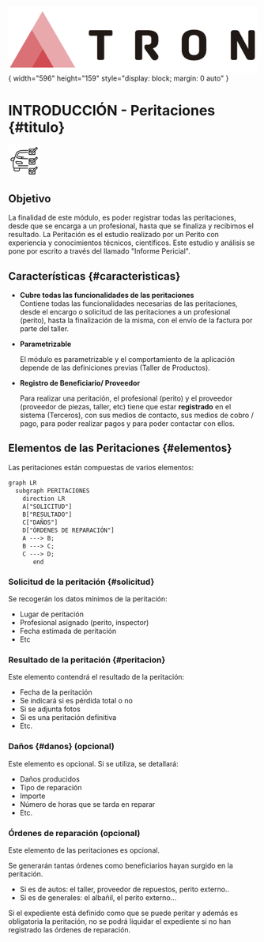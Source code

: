 ![LOGO TRON](./00-Imagen/logo-TRON.png){ width="596" height="159" style="display: block; margin: 0 auto" }

# INTRODUCCIÓN - Peritaciones {#titulo}

![Imagen PERITACIONES](./00-Imagen/icono-peritacion.png) 

## **Objetivo**
La finalidad de este módulo, es poder registrar todas las peritaciones, desde que se encarga a un profesional, hasta que se finaliza y recibimos el resultado.
La Peritación es el estudio realizado por un Perito con experiencia y conocimientos técnicos, científicos. Este estudio y análisis se pone por escrito a través del llamado "Informe Pericial".

## **Características** {#caracteristicas}

- **Cubre todas las funcionalidades de las peritaciones**  
  Contiene todas las funcionalidades necesarias de las peritaciones, desde el encargo o solicitud de las peritaciones a un profesional (perito), hasta la finalización de la misma, con el envío de la factura por parte del taller. 

- **Parametrizable**  

  El  módulo es parametrizable y el comportamiento de la aplicación depende de las definiciones previas (Taller de Productos).

- **Registro de Beneficiario/ Proveedor**  

  Para realizar una peritación, el profesional (perito) y el proveedor (proveedor de piezas, taller, etc) tiene que estar **registrado** en el sistema (Terceros), con sus medios de contacto, sus medios de cobro / pago, para poder realizar pagos y para poder contactar con ellos.  

## **Elementos de las Peritaciones** {#elementos}  

Las peritaciones están compuestas de varios elementos:

``` mermaid
graph LR
  subgraph PERITACIONES
    direction LR
    A["SOLICITUD"]
    B["RESULTADO"]
    C["DAÑOS"]
    D["ÓRDENES DE REPARACIÓN"]
    A ---> B;
    B ---> C;
    C ---> D;
       end
```

### **Solicitud de la peritación** {#solicitud}   
Se recogerán los datos mínimos de la peritación:  

 - Lugar de peritación  
 - Profesional asignado (perito, inspector)  
 - Fecha estimada de peritación  
 - Etc  

### **Resultado de la peritación** {#peritacion}  

Este elemento contendrá el resultado de la peritación:   
- Fecha de la peritación  
- Se indicará si es pérdida total o no  
- Si se adjunta fotos  
- Si es una peritación definitiva   
- Etc.

### **Daños** {#danos} (opcional)   
Este elemento es opcional. Si se utiliza, se detallará:   
- Daños producidos  
- Tipo de  reparación 
- Importe  
- Número de horas que se tarda en reparar   
- Etc.

### **Órdenes de reparación** (opcional)  
Este elemento de las peritaciones es opcional. 

Se generarán tantas órdenes como beneficiarios hayan surgido en la peritación.
  - Si es de autos: el taller, proveedor de repuestos, perito externo..
  - Si es de generales: el albañil, el perito externo...   

Si el expediente está definido como que se puede peritar y además es obligatoria la peritación, no se podrá liquidar el expediente si no han registrado las órdenes de reparación.  

